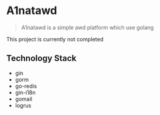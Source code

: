 # A1natawd

> A1natawd is a simple awd platform which use golang

This project is currently not completed

## Technology Stack

- gin
- gorm
- go-redis
- gin-i18n
- gomail
- logrus
